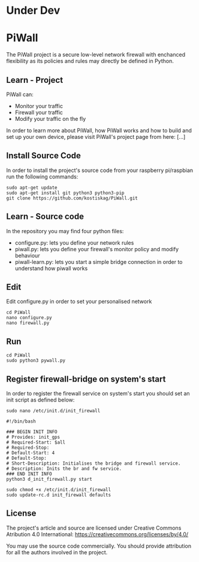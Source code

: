 # Under Dev

# PiWall
The PiWall project is a secure low-level network firewall with enchanced flexibility as its policies and rules may directly be defined in Python.

## Learn - Project
PiWall can:
* Monitor your traffic
* Firewall your traffic
* Modify your traffic on the fly

In order to learn more about PiWall, how PiWall works and how to build and set up your own device, please visit PiWall's project page from here:
[...]

## Install Source Code
In order to install the project's source code from your raspberry pi/raspbian run the following commands:

```
sudo apt-get update
sudo apt-get install git python3 python3-pip
git clone https://github.com/kostiskag/PiWall.git
```

## Learn - Source code
In the repository you may find four python files:
* configure.py: lets you define your network rules
* piwall.py: lets you define your firewall's monitor policy and modify behaviour
* piwall-learn.py: lets you start a simple bridge connection in order to understand how piwall works

## Edit 
Edit configure.py in order to set your personalised network
```
cd PiWall
nano configure.py
nano firewall.py
```

## Run
```
cd PiWall
sudo python3 pywall.py
```

## Register firewall-bridge on system's start
In order to register the firewall service on system's start you should set an init script as defined below:
```
sudo nano /etc/init.d/init_firewall
```

```
#!/bin/bash

### BEGIN INIT INFO
# Provides: init_gps
# Required-Start: $all
# Required-Stop:
# Default-Start: 4
# Default-Stop:
# Short-Description: Initialises the bridge and firewall service.
# Description: Inits the br and fw service.
### END INIT INFO
python3 d_init_firewall.py start
```

```
sudo chmod +x /etc/init.d/init_firewall
sudo update-rc.d init_firewall defaults
```

## License
The project's article and source are licensed under Creative Commons Atribution 4.0 International: https://creativecommons.org/licenses/by/4.0/

You may use the source code commercially. You should provide attribution for all the authors involved in the project.
